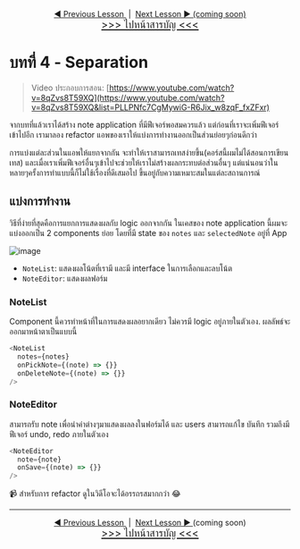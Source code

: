 <div align="center">
  <a href="/lessons/L03_managing-state/L03_managing-state.md">
    ◀ Previous Lesson
  </a>
  &nbsp;|&nbsp;
  <a href="#">
    Next Lesson ▶ (coming soon)
  </a>
</div>
<div align="center">
  <a href="../../README.md" style="font-size: 24px;">
    <font size="4">
      &gt;&gt;&gt; ไปหน้าสารบัญ &lt;&lt;&lt;
    </font>
  </a>
</div>

# บทที่ 4 - Separation

> Video ประกอบการสอน: [https://www.youtube.com/watch?v=8qZvs8T59XQ](https://www.youtube.com/watch?v=8qZvs8T59XQ&list=PLLPNfc7CgMywiG-R6Jix_w8zqF_fxZFxr)

จากบทที่แล้วเราได้สร้าง note application ที่มีฟีเจอร์พอสมควรแล้ว แต่ก่อนที่เราจะเพิ่มฟีเจอร์เข้าไปอีก เรามาลอง refactor แอพของเราให้แบ่งการทำงานออกเป็นส่วนย่อยๆก่อนดีกว่า

การแบ่งแต่ละส่วนในแอพให้แยกจากกัน จะทำให้เราสามารถเทสง่ายขึ้น(คอร์สนี้ผมไม่ได้สอนการเขียนเทส) และเมื่อเราเพิ่มฟีเจอร์อื่นๆเข้าไปจะช่วยให้เราไม่สร้างผลกระทบต่อส่วนอื่นๆ แต่แน่นอนว่าในหลายๆครั้งการทำแบบนี้ก็ไม่ใช้เรื่องที่ดีเสมอไป ขึ้นอยู่กับความเหมาะสมในแต่ละสถานการณ์

## แบ่งการทำงาน

วิธีที่ง่ายที่สุดคือการแยกการแสดงผลกับ logic ออกจากกัน ในเคสของ note application นี้ผมจะแบ่งออกเป็น 2 components ย่อย โดยที่มี state ของ `notes` และ `selectedNote` อยู่ที่ App

![image](https://user-images.githubusercontent.com/18292247/147404904-67d2b151-ed23-4cff-ba0a-51e56bee04ee.png)

- `NoteList`: แสดงผลโน้ตที่เรามี และมี interface ในการเลือกและลบโน้ต
- `NoteEditor`: แสดงผลฟอร์ม 

### NoteList

Component นี้ควรทำหน้าที่ในการแสดงผลอยากเดียว ไม่ควรมี logic อยู่ภายในตัวเอง. ผลลัพธ์จะออกมาหน้าตาเป็นแบบนี้

```js
<NoteList
  notes={notes}
  onPickNote={(note) => {}}
  onDeleteNote={(note) => {}}
/>
```

### NoteEditor

สามารถรับ note เพื่อนำค่าต่างๆมาแสดงผลลงในฟอร์มได้ และ users สามารถแก้ไข บันทึก รวมถึงมีฟีเจอร์ undo, redo ภายในตัวเอง

```js
<NoteEditor
  note={note}
  onSave={(note) => {}}
/>
```

📹 สำหรับการ refactor ดูในวิดีโอจะได้อรรถรสมากกว่า 😂

---

<div align="center">
  <a href="/lessons/L03_managing-state/L03_managing-state.md">
    ◀ Previous Lesson
  </a>
  &nbsp;|&nbsp;
  <span>
    <a href="#">
      Next Lesson ▶
    </a>
    (coming soon)
  </span>
</div>
<div align="center">
  <a href="../../README.md" style="font-size: 24px;">
    <font size="4">
      &gt;&gt;&gt; ไปหน้าสารบัญ &lt;&lt;&lt;
    </font>
  </a>
</div>
